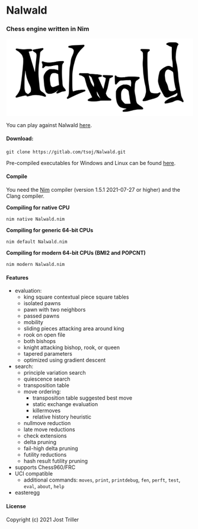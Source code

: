 # Nalwald
### Chess engine written in Nim
![](./logo.svg)

You can play against Nalwald [here](https://lichess.org/@/squared-chess).
#### Download:
```
git clone https://gitlab.com/tsoj/Nalwald.git
```
Pre-compiled executables for Windows and Linux can be found [here](https://gitlab.com/tsoj/Nalwald/-/releases).
#### Compile

You need the [Nim](https://nim-lang.org/) compiler (version 1.5.1 2021-07-27 or higher) and the Clang compiler.

**Compiling for native CPU**
```
nim native Nalwald.nim
```

**Compiling for generic 64-bit CPUs**
```
nim default Nalwald.nim
```

**Compiling for modern 64-bit CPUs (BMI2 and POPCNT)**
```
nim modern Nalwald.nim
```

#### Features

- evaluation:
  - king square contextual piece square tables
  - isolated pawns
  - pawn with two neighbors
  - passed pawns
  - mobility
  - sliding pieces attacking area around king
  - rook on open file
  - both bishops
  - knight attacking bishop, rook, or queen
  - tapered parameters
  - optimized using gradient descent
- search:
  - principle variation search
  - quiescence search
  - transposition table
  - move ordering:
    - transposition table suggested best move
    - static exchange evaluation
    - killermoves
    - relative history heuristic
  - nullmove reduction
  - late move reductions
  - check extensions
  - delta pruning
  - fail-high delta pruning
  - futility reductions
  - hash result futility pruning
- supports Chess960/FRC
- UCI compatible
  - additional commands: `moves`, `print`, `printdebug`, `fen`, `perft`, `test`, `eval`, `about`, `help`
- easteregg


#### License

Copyright (c) 2021 Jost Triller
